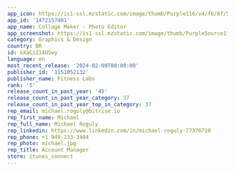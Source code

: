 ```yaml
---
app_icon: https://is1-ssl.mzstatic.com/image/thumb/Purple116/v4/fb/6f/55/fb6f55b3-7adc-77d3-ceb6-a586d79aad5b/AppIcon-0-0-1x_U007emarketing-0-7-0-85-220.png/1024x1024bb.png
app_id: '1472157401'
app_name: Collage Maker - Photo Editor
app_screenshot: https://is1-ssl.mzstatic.com/image/thumb/PurpleSource116/v4/7e/b2/aa/7eb2aace-cd85-28c8-6bc7-a4db41d39897/4542dad4-b917-4dc5-aeca-c07b58671f9e_2.png/1242x2688bb.png
category: Graphics & Design
country: BR
id: kXaCzZ14USwy
language: en
most_recent_release: '2024-02-09T00:00:00'
publisher_id: '1151052132'
publisher_name: Fitness Labs
rank: '5'
release_count_in_past_year: '45'
release_count_in_past_year_category: 37
release_count_in_past_year_top_in_category: 37
rep_email: michael.roguly@bitrise.io
rep_first_name: Michael
rep_full_name: Michael Roguly
rep_linkedin: https://www.linkedin.com/in/michael-roguly-77376710
rep_phone: +1 949-233-3404
rep_photo: michael.jpg
rep_title: Account Manager
store: itunes_connect
---
```

